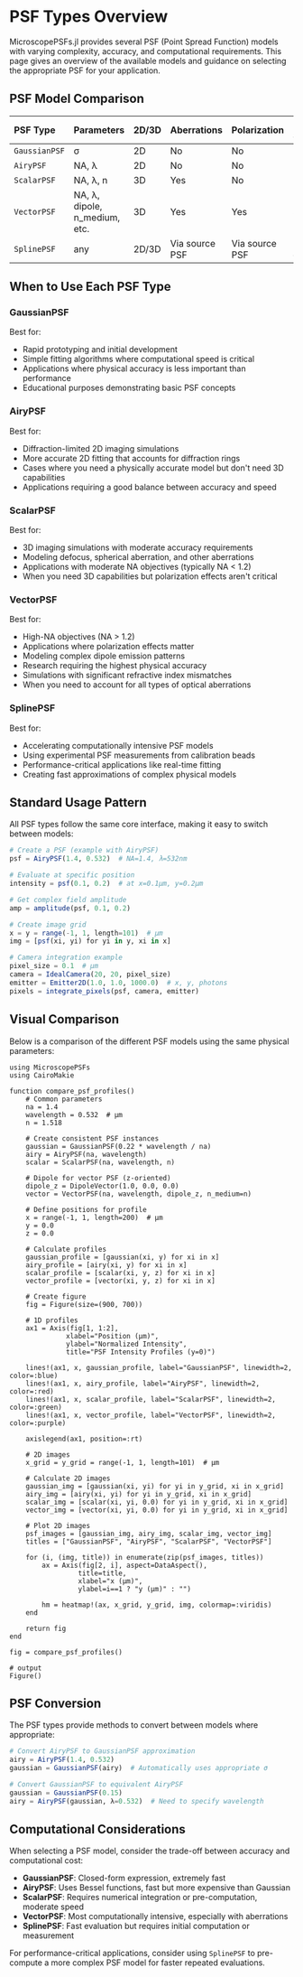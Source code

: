 # PSF Types Overview

MicroscopePSFs.jl provides several PSF (Point Spread Function) models with varying complexity, accuracy, and computational requirements. This page gives an overview of the available models and guidance on selecting the appropriate PSF for your application.

## PSF Model Comparison

| PSF Type | Parameters | 2D/3D | Aberrations | Polarization | Relative Speed |
|:---------|:------------|:-------|:------------|:--------------|:---------------|
| `GaussianPSF` | σ | 2D | No | No | Fastest |
| `AiryPSF` | NA, λ | 2D | No | No | Fast |
| `ScalarPSF` | NA, λ, n | 3D | Yes | No | Moderate |
| `VectorPSF` | NA, λ, dipole, n_medium, etc. | 3D | Yes | Yes | Slowest |
| `SplinePSF` | any | 2D/3D | Via source PSF | Via source PSF | Fast evaluation |

## When to Use Each PSF Type

### GaussianPSF

Best for:
- Rapid prototyping and initial development
- Simple fitting algorithms where computational speed is critical
- Applications where physical accuracy is less important than performance
- Educational purposes demonstrating basic PSF concepts

### AiryPSF

Best for:
- Diffraction-limited 2D imaging simulations
- More accurate 2D fitting that accounts for diffraction rings
- Cases where you need a physically accurate model but don't need 3D capabilities
- Applications requiring a good balance between accuracy and speed

### ScalarPSF

Best for:
- 3D imaging simulations with moderate accuracy requirements
- Modeling defocus, spherical aberration, and other aberrations
- Applications with moderate NA objectives (typically NA < 1.2)
- When you need 3D capabilities but polarization effects aren't critical

### VectorPSF

Best for:
- High-NA objectives (NA > 1.2)
- Applications where polarization effects matter
- Modeling complex dipole emission patterns
- Research requiring the highest physical accuracy
- Simulations with significant refractive index mismatches
- When you need to account for all types of optical aberrations

### SplinePSF

Best for:
- Accelerating computationally intensive PSF models
- Using experimental PSF measurements from calibration beads
- Performance-critical applications like real-time fitting
- Creating fast approximations of complex physical models

## Standard Usage Pattern

All PSF types follow the same core interface, making it easy to switch between models:

```julia
# Create a PSF (example with AiryPSF)
psf = AiryPSF(1.4, 0.532)  # NA=1.4, λ=532nm

# Evaluate at specific position
intensity = psf(0.1, 0.2)  # at x=0.1μm, y=0.2μm

# Get complex field amplitude
amp = amplitude(psf, 0.1, 0.2)

# Create image grid
x = y = range(-1, 1, length=101)  # μm
img = [psf(xi, yi) for yi in y, xi in x]

# Camera integration example
pixel_size = 0.1  # μm
camera = IdealCamera(20, 20, pixel_size)
emitter = Emitter2D(1.0, 1.0, 1000.0)  # x, y, photons
pixels = integrate_pixels(psf, camera, emitter)
```

## Visual Comparison

Below is a comparison of the different PSF models using the same physical parameters:

```jldoctest; output = false 
using MicroscopePSFs
using CairoMakie

function compare_psf_profiles()
    # Common parameters
    na = 1.4
    wavelength = 0.532  # μm
    n = 1.518
    
    # Create consistent PSF instances
    gaussian = GaussianPSF(0.22 * wavelength / na)
    airy = AiryPSF(na, wavelength)
    scalar = ScalarPSF(na, wavelength, n)
    
    # Dipole for vector PSF (z-oriented)
    dipole_z = DipoleVector(1.0, 0.0, 0.0)
    vector = VectorPSF(na, wavelength, dipole_z, n_medium=n)
    
    # Define positions for profile
    x = range(-1, 1, length=200)  # μm
    y = 0.0
    z = 0.0
    
    # Calculate profiles
    gaussian_profile = [gaussian(xi, y) for xi in x]
    airy_profile = [airy(xi, y) for xi in x]
    scalar_profile = [scalar(xi, y, z) for xi in x]
    vector_profile = [vector(xi, y, z) for xi in x]
    
    # Create figure
    fig = Figure(size=(900, 700))
    
    # 1D profiles
    ax1 = Axis(fig[1, 1:2], 
              xlabel="Position (μm)", 
              ylabel="Normalized Intensity",
              title="PSF Intensity Profiles (y=0)")
    
    lines!(ax1, x, gaussian_profile, label="GaussianPSF", linewidth=2, color=:blue)
    lines!(ax1, x, airy_profile, label="AiryPSF", linewidth=2, color=:red)
    lines!(ax1, x, scalar_profile, label="ScalarPSF", linewidth=2, color=:green)
    lines!(ax1, x, vector_profile, label="VectorPSF", linewidth=2, color=:purple)
    
    axislegend(ax1, position=:rt)
    
    # 2D images
    x_grid = y_grid = range(-1, 1, length=101)  # μm
    
    # Calculate 2D images
    gaussian_img = [gaussian(xi, yi) for yi in y_grid, xi in x_grid]
    airy_img = [airy(xi, yi) for yi in y_grid, xi in x_grid]
    scalar_img = [scalar(xi, yi, 0.0) for yi in y_grid, xi in x_grid]
    vector_img = [vector(xi, yi, 0.0) for yi in y_grid, xi in x_grid]
    
    # Plot 2D images
    psf_images = [gaussian_img, airy_img, scalar_img, vector_img]
    titles = ["GaussianPSF", "AiryPSF", "ScalarPSF", "VectorPSF"]
    
    for (i, (img, title)) in enumerate(zip(psf_images, titles))
        ax = Axis(fig[2, i], aspect=DataAspect(), 
                 title=title,
                 xlabel="x (μm)", 
                 ylabel=i==1 ? "y (μm)" : "")
        
        hm = heatmap!(ax, x_grid, y_grid, img, colormap=:viridis)
    end
    
    return fig
end

fig = compare_psf_profiles()

# output
Figure()
```

## PSF Conversion

The PSF types provide methods to convert between models where appropriate:

```julia
# Convert AiryPSF to GaussianPSF approximation
airy = AiryPSF(1.4, 0.532)
gaussian = GaussianPSF(airy)  # Automatically uses appropriate σ

# Convert GaussianPSF to equivalent AiryPSF
gaussian = GaussianPSF(0.15)
airy = AiryPSF(gaussian, λ=0.532)  # Need to specify wavelength
```

## Computational Considerations

When selecting a PSF model, consider the trade-off between accuracy and computational cost:

- **GaussianPSF**: Closed-form expression, extremely fast
- **AiryPSF**: Uses Bessel functions, fast but more expensive than Gaussian
- **ScalarPSF**: Requires numerical integration or pre-computation, moderate speed
- **VectorPSF**: Most computationally intensive, especially with aberrations
- **SplinePSF**: Fast evaluation but requires initial computation or measurement

For performance-critical applications, consider using `SplinePSF` to pre-compute a more complex PSF model for faster repeated evaluations.